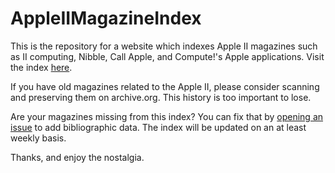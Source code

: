 # AppleIIMagazineIndex
This is the repository for a website which indexes Apple II magazines such as II computing, Nibble, Call Apple, and Compute!'s Apple applications.  Visit the index [here](https://bikibird.github.io/apple2magazineindex/).

If you have old magazines related to the Apple II, please consider scanning and preserving them on archive.org. This history is too important to lose.

Are your magazines missing from this index? You can fix that by [opening an issue](https://github.com/bikibird/apple2magazineindex/issues/new/choose) to add bibliographic data.  The index will be updated on an at least weekly basis.

Thanks, and enjoy the nostalgia.
